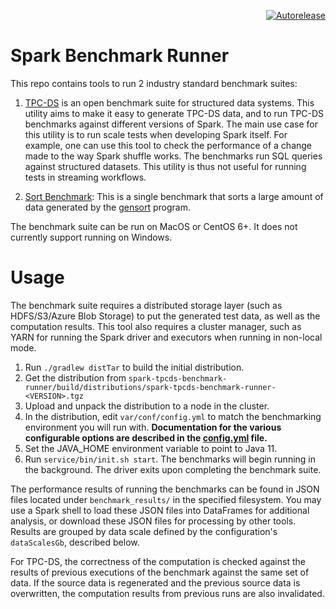
<p align="right">
<a href="https://autorelease.general.dmz.palantir.tech/palantir/spark-tpcds-benchmark"><img src="https://img.shields.io/badge/Perform%20an-Autorelease-success.svg" alt="Autorelease"></a>
</p>

Spark Benchmark Runner
======================

This repo contains tools to run 2 industry standard benchmark suites:

1. [TPC-DS](http://www.tpc.org/tpcds/) is an open benchmark suite for structured data systems. This utility aims to make it easy to generate TPC-DS data, and to run TPC-DS benchmarks against different versions of Spark. The main use case for this utility is to run scale tests when developing Spark itself. For example, one can use this tool to check the performance of a change made to the way Spark shuffle works. The benchmarks run SQL queries against structured datasets. This utility is thus not useful for running tests in streaming workflows.

2. [Sort Benchmark](http://sortbenchmark.org/): This is a single benchmark that sorts a large amount of data generated by the [gensort](http://www.ordinal.com/gensort.html) program.

The benchmark suite can be run on MacOS or CentOS 6+. It does not currently support running on Windows.

# Usage

The benchmark suite requires a distributed storage layer (such as HDFS/S3/Azure Blob Storage) to put the generated test data, as well as the computation
results. This tool also requires a cluster manager, such as YARN for running the Spark driver and executors when running in non-local mode.

1. Run `./gradlew distTar` to build the initial distribution.
2. Get the distribution from `spark-tpcds-benchmark-runner/build/distributions/spark-tpcds-benchmark-runner-<VERSION>.tgz`
3. Upload and unpack the distribution to a node in the cluster.
4. In the distribution, edit `var/conf/config.yml` to match the benchmarking environment you will run with. **Documentation for the various configurable options are described in the [config.yml](https://github.com/palantir/spark-tpcds-benchmark/blob/develop/spark-tpcds-benchmark-runner/var/conf/config.yml) file.**
5. Set the JAVA_HOME environment variable to point to Java 11.
6. Run `service/bin/init.sh start`. The benchmarks will begin running in the background. The driver exits upon
   completing the benchmark suite.

The performance results of running the benchmarks can be found in JSON files located under `benchmark_results/` in the specified filesystem.
You may use a Spark shell to load these JSON files into DataFrames for additional analysis, or download these JSON files
for processing by other tools. Results are grouped by data scale defined by the configuration's `dataScalesGb`, described below.

For TPC-DS, the correctness of the computation is checked against the results of previous executions of the benchmark against the
same set of data. If the source data is regenerated and the previous source data is overwritten, the computation results
from previous runs are also invalidated.
